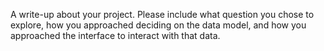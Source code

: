  A write-up about your project. Please include what question you chose to explore, how you approached deciding on the data model, and how you approached the interface to interact with that data.
